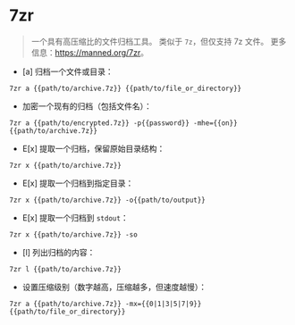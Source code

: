 # 7zr

> 一个具有高压缩比的文件归档工具。
> 类似于 `7z`，但仅支持 7z 文件。
> 更多信息：<https://manned.org/7zr>。

- [a] 归档一个文件或目录：

`7zr a {{path/to/archive.7z}} {{path/to/file_or_directory}}`

- 加密一个现有的归档（包括文件名）：

`7zr a {{path/to/encrypted.7z}} -p{{password}} -mhe={{on}} {{path/to/archive.7z}}`

- E[x] 提取一个归档，保留原始目录结构：

`7zr x {{path/to/archive.7z}}`

- E[x] 提取一个归档到指定目录：

`7zr x {{path/to/archive.7z}} -o{{path/to/output}}`

- E[x] 提取一个归档到 `stdout`：

`7zr x {{path/to/archive.7z}} -so`

- [l] 列出归档的内容：

`7zr l {{path/to/archive.7z}}`

- 设置压缩级别（数字越高，压缩越多，但速度越慢）：

`7zr a {{path/to/archive.7z}} -mx={{0|1|3|5|7|9}} {{path/to/file_or_directory}}`